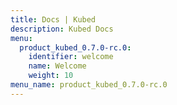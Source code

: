 ```yaml
---
title: Docs | Kubed
description: Kubed Docs
menu:
  product_kubed_0.7.0-rc.0:
    identifier: welcome
    name: Welcome
    weight: 10
menu_name: product_kubed_0.7.0-rc.0
---
```


